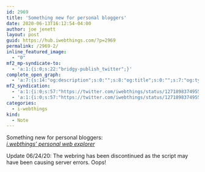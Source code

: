 ```yaml
---
id: 2969
title: 'Something new for personal bloggers'
date: 2020-06-13T16:12:54-04:00
author: joe jenett
layout: post
guid: https://hub.iwebthings.com/?p=2969
permalink: /2969-2/
inline_featured_image:
  - "0"
mf2_mp-syndicate-to:
  - 'a:1:{i:0;s:22:"bridgy-publish_twitter";}'
complete_open_graph:
  - 'a:7:{s:14:"og:description";s:0:"";s:8:"og:title";s:0:"";s:7:"og:type";s:0:"";s:12:"twitter:card";s:7:"summary";s:15:"twitter:creator";s:0:"";s:19:"twitter:description";s:0:"";s:8:"og:image";s:0:"";}'
mf2_syndication:
  - 'a:1:{i:0;s:57:"https://twitter.com/iwebthings/status/1271898374955061249";}'
  - 'a:1:{i:0;s:57:"https://twitter.com/iwebthings/status/1271898374955061249";}'
categories:
  - i-webthings
kind:
  - Note
---
```

Something new for personal bloggers:  
[_i.webthings’ personal web explorer_](https://hub.iwebthings.com/ring/)

Update 06/24/20: The webring has been discontinued as the script may have been causing server errors. Oops!